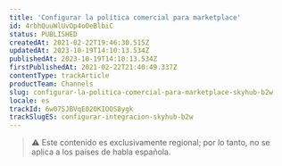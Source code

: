 ```yaml
---
title: 'Configurar la política comercial para marketplace'
id: 4rbhQuuWlUvOp4oOeBlbiC
status: PUBLISHED
createdAt: 2021-02-22T19:46:30.515Z
updatedAt: 2023-10-19T14:10:13.534Z
publishedAt: 2023-10-19T14:10:13.534Z
firstPublishedAt: 2021-02-22T21:40:49.337Z
contentType: trackArticle
productTeam: Channels
slug: configurar-la-politica-comercial-para-marketplace-skyhub-b2w
locale: es
trackId: 6w07SJBVqE020KIOOS8ygk
trackSlugES: configurar-integracion-skyhub-b2w
---
```


>⚠️ Este contenido es exclusivamente regional; 
> por lo tanto, no se aplica a los países de habla española.

